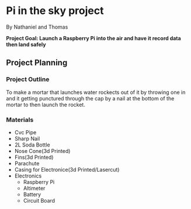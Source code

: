 # Pi in the sky project
By Nathaniel and Thomas

**Project Goal: Launch a Raspberry Pi into the air and have it record data then land safely**

## Project Planning
### Project Outline
  To make a mortar that launches water rockects out of it by throwing one in and it getting punctured through the cap by a nail at the bottom of the mortar to then launch the rocket.
### Materials
  + Cvc Pipe
  + Sharp Nail
  + 2L Soda Bottle
  + Nose Cone(3d Printed)
  + Fins(3d Printed)
  + Parachute
  + Casing for Electronice(3d Printed/Lasercut)
  + Electronics
    + Raspberry Pi
    + Altimeter
    + Battery 
    + Circuit Board
